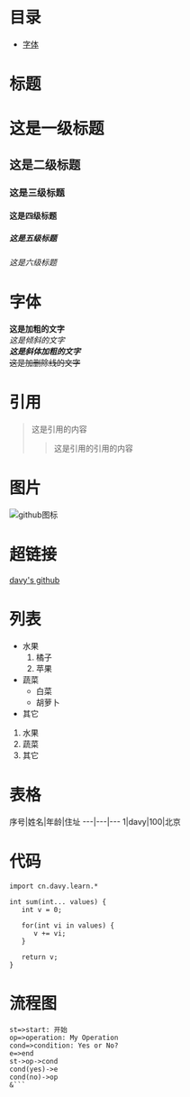 # 目录
* <a href="#fontstyle">字体</a>


# 标题
# 这是一级标题
## 这是二级标题
### 这是三级标题
#### 这是四级标题
##### 这是五级标题
###### 这是六级标题


# <a name="fontstyle">字体</a>
**这是加粗的文字**  
*这是倾斜的文字*  
***这是斜体加粗的文字***  
~~这是加删除线的文字~~


# 引用
>这是引用的内容
>>这是引用的引用的内容


# 图片
![github图标](https://timgsa.baidu.com/timg?image&quality=80&size=b9999_10000&sec=1589698907882&di=884512eb567550778ad1d282753abfd8&imgtype=0&src=http%3A%2F%2Fku.90sjimg.com%2Felement_origin_min_pic%2F00%2F86%2F40%2F1756eb4af1504bf.jpg "github")


# 超链接
[davy's github](https://github.com/davy0118/tools "davy's github")


# 列表
* 水果
   1. 橘子
   2. 苹果
* 蔬菜
   * 白菜
   * 胡萝卜
* 其它

1. 水果
2. 蔬菜
3. 其它


# 表格
序号|姓名|年龄|住址
---|---|---
1|davy|100|北京


# 代码
`import cn.davy.learn.*`
```
int sum(int... values) {
   int v = 0;

   for(int vi in values) {
      v += vi;
   }
   
   return v;
}
```


# 流程图
```flow
st=>start: 开始
op=>operation: My Operation
cond=>condition: Yes or No?
e=>end
st->op->cond
cond(yes)->e
cond(no)->op
&```